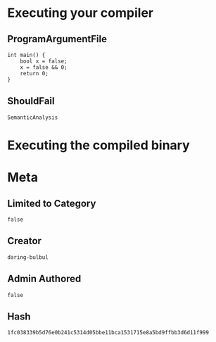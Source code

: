 # Executing your compiler

## ProgramArgumentFile

```
int main() {
    bool x = false;
    x = false && 0;
    return 0;
}
```

## ShouldFail

```
SemanticAnalysis
```

# Executing the compiled binary

# Meta

## Limited to Category

```
false
```

## Creator

```
daring-bulbul
```

## Admin Authored

```
false
```

## Hash

```
1fc038339b5d76e0b241c5314d05bbe11bca1531715e8a5bd9ffbb3d6d11f999
```
